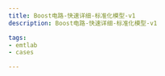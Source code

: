 ```yaml
---
title: Boost电路-快速详细-标准化模型-v1
description: Boost电路-快速详细-标准化模型-v1

tags:
- emtlab
- cases

---
```


<!-- import DocCardList from '@theme/DocCardList';

<DocCardList /> -->